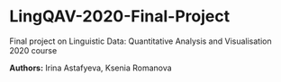 # LingQAV-2020-Final-Project
Final project on Linguistic Data: Quantitative Analysis and Visualisation 2020 course 

**Authors:** Irina Astafyeva, Ksenia Romanova

